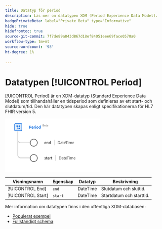 ```yaml
---
title: Datatyp för period
description: Läs mer om datatypen XDM (Period Experience Data Model).
badgePrivateBeta: label="Private Beta" type="Informative"
hide: true
hidefromtoc: true
source-git-commit: 7f7de89a843d867d18ef84051eee69face0570a0
workflow-type: tm+mt
source-wordcount: '93'
ht-degree: 1%

---
```


# Datatypen [!UICONTROL Period]

[!UICONTROL Period] är en XDM-datatyp (Standard Experience Data Model) som tillhandahåller en tidsperiod som definieras av ett start- och slutdatum/tid. Den här datatypen skapas enligt specifikationerna för HL7 FHIR version 5.

![Struktur för perioddatatyp](../../images/data-types/healthcare/period.png)

| Visningsnamn | Egenskap | Datatyp | Beskrivning |
| --- | --- | --- | --- |
| [!UICONTROL End] | `end` | DateTime | Slutdatum och sluttid. |
| [!UICONTROL Start] | `start` | DateTime | Startdatum och starttid. |

Mer information om datatypen finns i den offentliga XDM-databasen:

* [Populerat exempel](https://github.com/adobe/xdm/blob/master/extensions/industry/healthcare/fhir/datatypes/period.example.1.json)
* [Fullständigt schema](https://github.com/adobe/xdm/blob/master/extensions/industry/healthcare/fhir/datatypes/period.schema.json)
